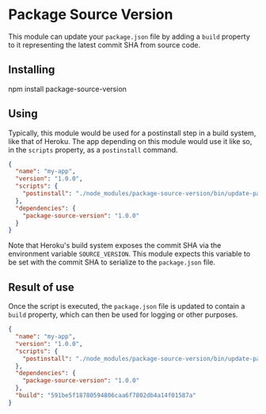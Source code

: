 # Package Source Version
This module can update your `package.json` file by adding a `build` property to it representing the latest commit SHA from source code.

## Installing

  npm install package-source-version

## Using
Typically, this module would be used for a postinstall step in a build system, like that of Heroku. The app depending on this module would use it like so, in the `scripts` property, as a `postinstall` command.

```json
{
  "name": "my-app",
  "version": "1.0.0",
  "scripts": {
    "postinstall": "./node_modules/package-source-version/bin/update-package ./package.json"
  },
  "dependencies": {
    "package-source-version": "1.0.0"
  }
}
```

Note that Heroku's build system exposes the commit SHA via the environment variable `SOURCE_VERSION`. This module expects this variable to be set with the commit SHA to serialize to the `package.json` file.

## Result of use
Once the script is executed, the `package.json` file is updated to contain a `build` property, which can then be used for logging or other purposes.

```json
{
  "name": "my-app",
  "version": "1.0.0",
  "scripts": {
    "postinstall": "./node_modules/package-source-version/bin/update-package ./package.json"
  },
  "dependencies": {
    "package-source-version": "1.0.0"
  },
  "build": "591be5f18780594806caa6f7802db4a14f01587a"
}
```